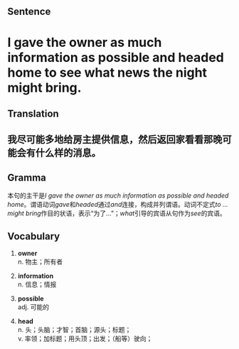 ## Sentence

<h1>I gave the owner as much information as possible and headed home to see what news the night might bring.</h1>

## Translation

<h2>我尽可能多地给房主提供信息，然后返回家看看那晚可能会有什么样的消息。</h2>

## Gramma     

本句的主干是*I gave the owner as much information as possible and headed home*。谓语动词*gave*和*headed*通过*and*连接，构成并列谓语。动词不定式*to ... might bring*作目的状语，表示“为了...”；*what*引导的宾语从句作为*see*的宾语。      


## Vocabulary   

1. **owner**     
n. 物主；所有者       

2. **information**       
n. 信息；情报       

3. **possible**      
adj. 可能的      

4. **head**      
n. 头；头脑；才智；首脑；源头；标题；      
v. 率领；加标题；用头顶；出发；（船等）驶向；      

